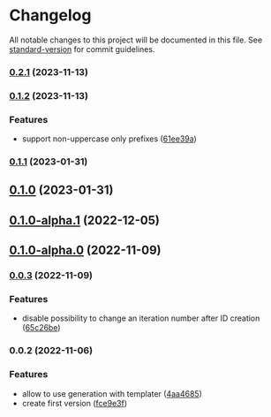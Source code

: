 # Changelog

All notable changes to this project will be documented in this file. See [standard-version](https://github.com/conventional-changelog/standard-version) for commit guidelines.

### [0.2.1](https://github.com/adziok/obsidian-incremental-id/compare/v0.2.0...v0.2.1) (2023-11-13)

### [0.1.2](https://github.com/adziok/obsidian-incremental-id/compare/0.1.1...0.1.2) (2023-11-13)


### Features

* support non-uppercase only prefixes ([61ee39a](https://github.com/adziok/obsidian-incremental-id/commit/61ee39a4c133ab03077d10728883cacce7047eed))

### [0.1.1](https://github.com/adziok/obsidian-incremental-id/compare/0.1.0...0.1.1) (2023-01-31)

## [0.1.0](https://github.com/adziok/obsidian-incremental-id/compare/0.1.0-alpha.1...0.1.0) (2023-01-31)

## [0.1.0-alpha.1](https://github.com/adziok/obsidian-incremental-id/compare/0.1.0-alpha.0...0.1.0-alpha.1) (2022-12-05)

## [0.1.0-alpha.0](https://github.com/adziok/obsidian-incremental-id/compare/0.0.3...0.1.0-alpha.0) (2022-11-09)

### [0.0.3](https://github.com/adziok/obsidian-incremental-id/compare/0.0.2...0.0.3) (2022-11-09)


### Features

* disable possibility to change an iteration number after ID creation ([65c26be](https://github.com/adziok/obsidian-incremental-id/commit/65c26bec5ad3472a64382b8b712be0f211ac5f4b))

### 0.0.2 (2022-11-06)


### Features

* allow to use generation with templater ([4aa4685](https://github.com/adziok/obsidian-incremental-id/commit/4aa468519f7f213b520f70dc8ae76925dd62053c))
* create first version ([fce9e3f](https://github.com/adziok/obsidian-incremental-id/commit/fce9e3fee112fb8831b74740e0475af02db7516d))
